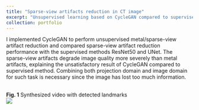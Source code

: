 ```yaml
---
title: "Sparse-view artifacts reduction in CT image"
excerpt: "Unsupervised learning based on CycleGAN compared to supervised ResNet and UNet<br/><img src='https://tianyiye98.github.io/page/portfolio/CT_artifact_reduction.png'>"
collection: portfolio
---
```


I implemented CycleGAN to perform unsupervised metal/sparse-view artifact reduction and compared sparse-view artifact reduction performance 
with the supervised methods ResNet50 and UNet. The sparse-view artifacts degrade image quality more severely than metal artifacts, explaining the
unsatisfactory result of CycleGAN compared to supervised method. Combining both projection domain and image domain for such task is necessary since 
the image has lost too much information. 


<br/>**Fig. 1** Synthesized video with detected landmarks
<br/><img src='https://tianyiye98.github.io/page/portfolio/CT_artifact_reduction.png'>




